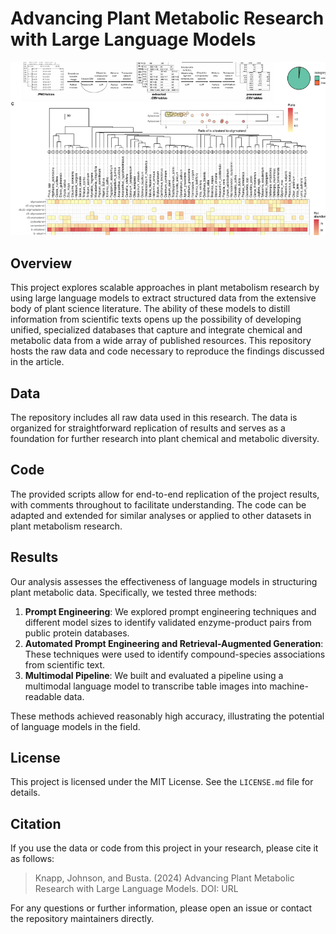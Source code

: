 # Advancing Plant Metabolic Research with Large Language Models

![workflow schematic](image.png "cover_image")

## Overview
This project explores scalable approaches in plant metabolism research by using large language models to extract structured data from the extensive body of plant science literature. The ability of these models to distill information from scientific texts opens up the possibility of developing unified, specialized databases that capture and integrate chemical and metabolic data from a wide array of published resources. This repository hosts the raw data and code necessary to reproduce the findings discussed in the article.

## Data
The repository includes all raw data used in this research. The data is organized for straightforward replication of results and serves as a foundation for further research into plant chemical and metabolic diversity.

## Code
The provided scripts allow for end-to-end replication of the project results, with comments throughout to facilitate understanding. The code can be adapted and extended for similar analyses or applied to other datasets in plant metabolism research.

## Results
Our analysis assesses the effectiveness of language models in structuring plant metabolic data. Specifically, we tested three methods:
1. **Prompt Engineering**: We explored prompt engineering techniques and different model sizes to identify validated enzyme-product pairs from public protein databases.
2. **Automated Prompt Engineering and Retrieval-Augmented Generation**: These techniques were used to identify compound-species associations from scientific text.
3. **Multimodal Pipeline**: We built and evaluated a pipeline using a multimodal language model to transcribe table images into machine-readable data.

These methods achieved reasonably high accuracy, illustrating the potential of language models in the field.

## License
This project is licensed under the MIT License. See the `LICENSE.md` file for details.

## Citation
If you use the data or code from this project in your research, please cite it as follows:
> Knapp, Johnson, and Busta. (2024) Advancing Plant Metabolic Research with Large Language Models. DOI: URL

For any questions or further information, please open an issue or contact the repository maintainers directly.

